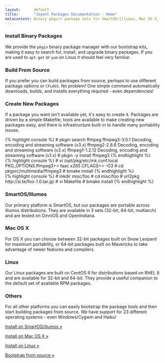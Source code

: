 ```yaml
---
layout:      default
title:       "Joyent Packages Documentation - Home"
metacontent: Binary pkgsrc package sets for SmartOS/illumos, Mac OS X, and Linux
---
```


<div class="container">
	<div class="row">
		<div class="col-md-4">
			<h3>Install Binary Packages</h3>
			<p>
				We provide the <code>pkgin</code> binary package manager with our bootstrap kits,
				making it easy to search for, install, and upgrade binary packages.  If you are used to
				<code>apt-get</code> or <code>yum</code> on Linux it should feel very familiar.
			</p>
		</div>
		<div class="col-md-4">
			<h3>Build From Source</h3>
			<p>
				If you prefer you can build packages from source, perhaps to use different package
				options or <code>CFLAGS</code>.  No problem!  One simple command automatically
				downloads, builds, and installs everything required - even dependencies!
			</p>
		</div>
		<div class="col-md-4">
			<h3>Create New Packages</h3>
			<p>
				If a package you want isn't available yet, it's easy to create it.  Packages are driven
				by a simple Makefile, tools are available to make creating new packages easy, and there
				is infrastructure built-in to handle many portability issues.
			</p>
		</div>
	</div>
	<div class="row">
		<div class="col-md-4">
{% highlight console %}
# pkgin search ffmpeg
ffmpeg3-3.0.1   Decoding, encoding and streaming software (v3.x)
ffmpeg2-2.8.6   Decoding, encoding and streaming software (v2.x)
ffmpeg1-1.2.12  Decoding, encoding and streaming software (v1.x)
# pkgin -y install ffmpeg3
{% endhighlight %}
		</div>
		<div class="col-md-4">
{% highlight console %}
# vi /opt/pkg/etc/mk.conf.local
PKG_OPTIONS.ffmpeg3+=   faac x265
CFLAGS+=                -O3
# cd pkgsrc/multimedia/ffmpeg3
# bmake install
{% endhighlight %}
		</div>
		<div class="col-md-4">
{% highlight console %}
# mkdir misc/foo
# cd misc/foo
# url2pkg http://si.te/foo-1.0.tar.gz
# vi Makefile
# bmake install
{% endhighlight %}
		</div>
	</div>
	<div class="row">
		<div class="col-md-3">
			<h3>SmartOS/Illumos</h3>
			<p>Our primary platform is SmartOS, but our packages are portable across illumos distributions.  They are available in 3 sets (32-bit, 64-bit, multiarch) and are tested on OmniOS and OpenIndiana.</p>
		</div>
		<div class="col-md-3">
			<h3>Mac OS X</h3>
			<p>For OS X you can choose between 32-bit packages built on Snow Leopard for maximum portability, or 64-bit packages built on Mavericks to take advantage of newer features and compilers.</p>
		</div>
		<div class="col-md-3">
			<h3>Linux</h3>
			<p>Our Linux packages are built on CentOS 6 for distributions based on RHEL 6 and are available for 32-bit and 64-bit.  They provide a useful companion to the default set of available RPM packages.</p>
		</div>
		<div class="col-md-3">
			<h3>Others</h3>
			<p>For all other platforms you can easily bootstrap the package tools and then start building packages from source.  We have support for 23 different operating systems - even Windows/Cygwin and Haiku!</p>
		</div>
	</div>
	<div class="row">
		<div class="col-md-3">
			<p><a class="btn btn-orange" href="/install-on-illumos/" role="button">Install on SmartOS/illumos &raquo;</a></p>
		</div>
		<div class="col-md-3">
			<p><a class="btn btn-orange" href="/install-on-osx/" role="button">Install on Mac OS X &raquo;</a></p>
		</div>
		<div class="col-md-3">
			<p><a class="btn btn-orange" href="/install-on-linux/" role="button">Install on Linux &raquo;</a></p>
		</div>
		<div class="col-md-3">
			<p><a class="btn btn-orange" href="/bootstrap/" role="button">Bootstrap from source &raquo;</a></p>
		</div>
	</div>
</div>
